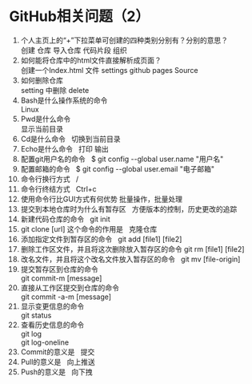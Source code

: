 # GitHub相关问题（2）
1. 个人主页上的“+”下拉菜单可创建的四种类别分别有？分别的意思？  
创建 仓库   导入仓库  代码片段  组织  
2. 如何能将仓库中的html文件直接解析成页面？  
创建一个Index.html 文件  settings github pages   Source  
3. 如何删除仓库  
setting 中删除  delete  
4. Bash是什么操作系统的命令  
Linux  
5. Pwd是什么命令  
显示当前目录  
6. Cd是什么命令    
切换到当前目录  
7. Echo是什么命令  
打印 输出
8. 配置git用户名的命令  
$ git config --global user.name "用户名"  
9. 配置邮箱的命令  
$ git config --global user.email "电子邮箱"  
10. 命令行换行方式  
/
11. 命令行终结方式  
Ctrl+c  
12. 使用命令行比GUI方式有何优势 
批量操作，批量处理  
13. 提交到本地仓库时为什么有暂存区  
方便版本的控制，历史更改的追踪  
14. 新建代码仓库的命令  
git init  
15. git clone [url] 这个命令的作用是  
克隆仓库  
16. 添加指定文件到暂存区的命令  
git add [file1] [file2]  
17. 删除工作区文件，并且将这次删除放入暂存区的命令
git rm [file1] [file2]  
18. 改名文件，并且将这个改名文件放入暂存区的命令  
git mv [file-origin]  
19. 提交暂存区到仓库的命令  
git commit-m [message]  
20. 直接从工作区提交到仓库的命令  
git commit -a-m [message]  
21. 显示变更信息的命令  
git status  
22. 查看历史信息的命令  
git log  
git log-oneline  
23. Commit的意义是  
提交  
24. Pull的意义是  
向上推送  
25. Push的意义是  
向下拽  
